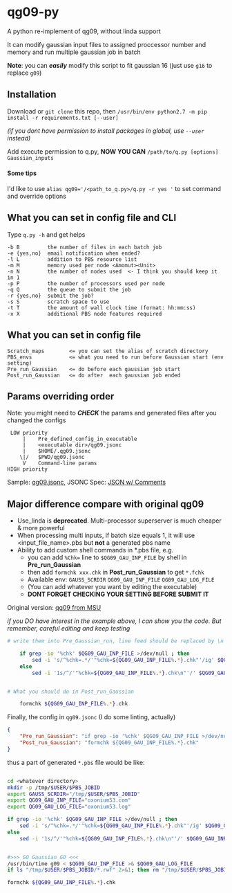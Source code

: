# qg09-py
A python re-implement of qg09, without linda support

It can modify gaussian input files to assigned proccessor number and memory and run multiple gaussian job in batch

**Note**: you can ***easily*** modify this script to fit gaussian 16 (just use `g16` to replace `g09`) 

## Installation

Download or `git clone` this repo, then `/usr/bin/env python2.7 -m pip install -r requirements.txt [--user]` 

_(if you dont have permission to install packages in global, use `--user` instead)_

Add execute permission to q.py, __NOW YOU CAN__ `/path/to/q.py [options] Gaussian_inputs` 

#### Some tips

I\'d like to use `alias qg09='/<path_to_q.py>/q.py -r yes '` to set command and override options


## What you can set in config file and CLI

Type `q.py -h` and get helps

    -b B         the number of files in each batch job 
    -e {yes,no}  email notification when ended? 
    -l L         addition to PBS resource list 
    -m M         memory used per node <Amomut><Unit> 
    -n N         the number of nodes used  <- I think you should keep it in 1
    -p P         the number of processors used per node 
    -q Q         the queue to submit the job 
    -r {yes,no}  submit the job? 
    -s S         scratch space to use 
    -t T         the amount of wall clock time (format: hh:mm:ss) 
    -x X         additional PBS node features required 

## What you can set in config file
    Scratch_maps        <= you can set the alias of scratch directory
    PBS_envs            <= what you need to run before Gaussian start (env setting)
    Pre_run_Gaussian    <= do before each gaussian job start
    Post_run_Gaussian   <= do after  each gaussian job ended

## Params overriding order

Note: you might need to ***CHECK*** the params and generated files after you changed the configs 

     LOW priority
         |    Pre_defined_config_in_executable
         |    <executable dir>/qg09.jsonc 
         |    $HOME/.qg09.jsonc
        \|/   $PWD/qg09.jsonc
         V    Command-line params
    HIGH priority

Sample: [qg09.jsonc](./qg09.jsonc), JSONC Spec: [JSON w/ Comments](https://commentjson.readthedocs.io/en/latest/)

## Major difference compare with original qg09

 - Use_linda is **deprecated**. Multi-processor superserver is much cheaper & more powerful
 - When processing multi inputs, if batch size equals 1, it will use \<input_file_name\>.pbs but **not** a generated pbs name
 - Ability to add custom shell commands in *.pbs file, e.g. 
    - you can add `%Chk=` line to `$QG09_GAU_INP_FILE` by shell in **Pre_run_Gaussian**
    - then add `formchk xxx.chk` in **Post_run_Gaussian** to get `*.fchk` 
    - Available env: `GAUSS_SCRDIR` `QG09_GAU_INP_FILE` `QG09_GAU_LOG_FILE`
    - (You can add whatever you want by editing the executable)
    - **DONT FORGET CHECKING YOUR SETTING BEFORE SUBMIT IT**

Original version: [qg09 from MSU](https://github.com/msi-appdev/qg09)

_if you DO have interest in the example above, I can show you the code. But remember, careful editing and keep testing_

```bash
# write them into Pre_Gaussian_run, line feed should be replaced by \n and double quotes should be escaped

    if grep -io '%chk' $QG09_GAU_INP_FILE >/dev/null ; then
        sed -i 's/^%chk=.*/'"%chk=${QG09_GAU_INP_FILE%.*}.chk"'/ig' $QG09_GAU_INP_FILE ;
    else
        sed -i '1s/^/'"%chk=${QG09_GAU_INP_FILE%.*}.chk\n"'/' $QG09_GAU_INP_FILE; fi


# What you should do in Post_run_Gaussian

    formchk ${QG09_GAU_INP_FILE%.*}.chk
```

Finally, the config in `qg09.jsonc` (I do some linting, actually)

```json
{
    "Pre_run_Gaussian": "if grep -io '%chk' $QG09_GAU_INP_FILE >/dev/null ; then \n    sed -i 's/^%chk=.*/'\"%chk=${QG09_GAU_INP_FILE%.*}.chk\"'/ig' $QG09_GAU_INP_FILE ; \nelse \n    sed -i '1s/^/'\"%chk=${QG09_GAU_INP_FILE%.*}.chk\\n\"'/' $QG09_GAU_INP_FILE; fi \n\n\n#>>> GO Gaussian GO <<<",
    "Post_run_Gaussian": "formchk ${QG09_GAU_INP_FILE%.*}.chk"
}
```

thus a part of generated `*.pbs` file would be like:

```bash

cd <whatever directory>
mkdir -p /tmp/$USER/$PBS_JOBID
export GAUSS_SCRDIR="/tmp/$USER/$PBS_JOBID"
export QG09_GAU_INP_FILE="oxonium53.com"
export QG09_GAU_LOG_FILE="oxonium53.log"

if grep -io '%chk' $QG09_GAU_INP_FILE >/dev/null ; then 
    sed -i 's/^%chk=.*/'"%chk=${QG09_GAU_INP_FILE%.*}.chk"'/ig' $QG09_GAU_INP_FILE ; 
else 
    sed -i '1s/^/'"%chk=${QG09_GAU_INP_FILE%.*}.chk\n"'/' $QG09_GAU_INP_FILE; fi 


#>>> GO Gaussian GO <<<
/usr/bin/time g09 < $QG09_GAU_INP_FILE >& $QG09_GAU_LOG_FILE
if ls "/tmp/$USER/$PBS_JOBID/*.rwf" 2>&1; then rm "/tmp/$USER/$PBS_JOBID/*.rwf"; fi 

formchk ${QG09_GAU_INP_FILE%.*}.chk

```

